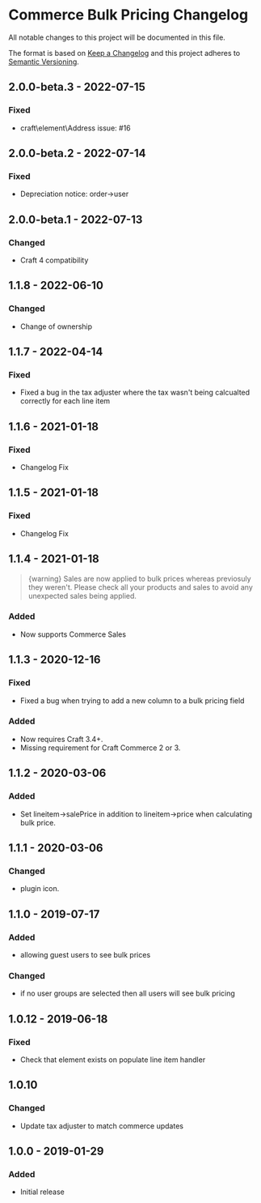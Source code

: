 # Commerce Bulk Pricing Changelog

All notable changes to this project will be documented in this file.

The format is based on [Keep a Changelog](http://keepachangelog.com/) and this project adheres to [Semantic Versioning](http://semver.org/).
## 2.0.0-beta.3 - 2022-07-15
### Fixed
- craft\element\Address issue: #16

## 2.0.0-beta.2 - 2022-07-14
### Fixed
- Depreciation notice: order->user

## 2.0.0-beta.1 - 2022-07-13
### Changed
- Craft 4 compatibility

## 1.1.8 - 2022-06-10
### Changed
- Change of ownership

## 1.1.7 - 2022-04-14

### Fixed

-   Fixed a bug in the tax adjuster where the tax wasn't being calcualted correctly for each line item

## 1.1.6 - 2021-01-18

### Fixed

-   Changelog Fix

## 1.1.5 - 2021-01-18

### Fixed

-   Changelog Fix

## 1.1.4 - 2021-01-18

> {warning} Sales are now applied to bulk prices whereas previosuly they weren't. Please check all your products and sales to avoid any unexpected sales being applied.

### Added

-   Now supports Commerce Sales

## 1.1.3 - 2020-12-16

### Fixed

-   Fixed a bug when trying to add a new column to a bulk pricing field

### Added

-   Now requires Craft 3.4+.
-   Missing requirement for Craft Commerce 2 or 3.

## 1.1.2 - 2020-03-06

### Added

-   Set lineitem->salePrice in addition to lineitem->price when calculating bulk price.

## 1.1.1 - 2020-03-06

### Changed

-   plugin icon.

## 1.1.0 - 2019-07-17

### Added

-   allowing guest users to see bulk prices

### Changed

-   if no user groups are selected then all users will see bulk pricing

## 1.0.12 - 2019-06-18

### Fixed

-   Check that element exists on populate line item handler

## 1.0.10

### Changed

-   Update tax adjuster to match commerce updates

## 1.0.0 - 2019-01-29

### Added

-   Initial release
